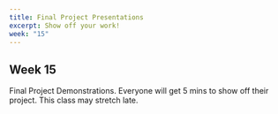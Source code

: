 ```yaml
---
title: Final Project Presentations
excerpt: Show off your work!
week: "15"
---
```


## Week 15

Final Project Demonstrations. Everyone will get 5 mins to show off their project. This class may stretch late.